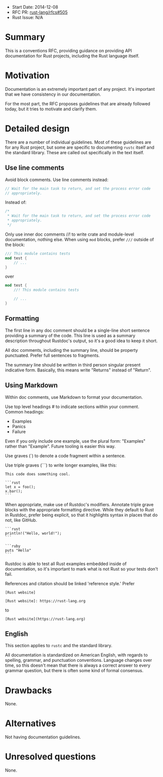 - Start Date: 2014-12-08
- RFC PR: [rust-lang/rfcs#505](https://github.com/rust-lang/rfcs/pull/505)
- Rust Issue: N/A

# Summary

This is a conventions RFC, providing guidance on providing API documentation
for Rust projects, including the Rust language itself.

# Motivation

Documentation is an extremely important part of any project. It's important
that we have consistency in our documentation.

For the most part, the RFC proposes guidelines that are already followed today,
but it tries to motivate and clarify them.

# Detailed design

There are a number of individual guidelines. Most of these guidelines are for
any Rust project, but some are specific to documenting `rustc` itself and the
standard library. These are called out specifically in the text itself.

## Use line comments

Avoid block comments. Use line comments instead:

```rust
// Wait for the main task to return, and set the process error code
// appropriately.
```

Instead of:

```rust
/*
 * Wait for the main task to return, and set the process error code
 * appropriately.
 */
```

Only use inner doc comments //! to write crate and module-level documentation,
nothing else. When using `mod` blocks, prefer `///` outside of the block:

```rust
/// This module contains tests
mod test {
    // ...
}
```

over

```rust
mod test {
    //! This module contains tests

    // ...
}
```

## Formatting

The first line in any doc comment should be a single-line short sentence
providing a summary of the code. This line is used as a summary description
throughout Rustdoc's output, so it's a good idea to keep it short.

All doc comments, including the summary line, should be property punctuated.
Prefer full sentences to fragments.

The summary line should be written in third person singular present indicative
form. Basically, this means write "Returns" instead of "Return".

## Using Markdown

Within doc comments, use Markdown to format your documentation.

Use top level headings # to indicate sections within your comment. Common headings:

* Examples
* Panics
* Failure

Even if you only include one example, use the plural form: "Examples" rather
than "Example". Future tooling is easier this way.

Use graves (`) to denote a code fragment within a sentence.

Use triple graves (```) to write longer examples, like this:

    This code does something cool.

    ```rust
    let x = foo();
    x.bar();
    ```

When appropriate, make use of Rustdoc's modifiers. Annotate triple grave blocks with
the appropriate formatting directive. While they default to Rust in Rustdoc, prefer
being explicit, so that it highlights syntax in places that do not, like GitHub.

    ```rust
    println!("Hello, world!");
    ```

    ```ruby
    puts "Hello"
    ```

Rustdoc is able to test all Rust examples embedded inside of documentation, so
it's important to mark what is not Rust so your tests don't fail.

References and citation should be linked 'reference style.' Prefer

```
[Rust website]

[Rust website]: https://rust-lang.org
```

to

```
[Rust website](https://rust-lang.org)
```

## English

This section applies to `rustc` and the standard library.

All documentation is standardized on American English, with regards to
spelling, grammar, and punctuation conventions. Language changes over time,
so this doesn't mean that there is always a correct answer to every grammar
question, but there is often some kind of formal consensus.

# Drawbacks

None.

# Alternatives

Not having documentation guidelines.

# Unresolved questions

None.
